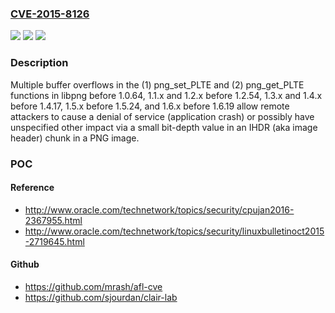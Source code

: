 ### [CVE-2015-8126](https://cve.mitre.org/cgi-bin/cvename.cgi?name=CVE-2015-8126)
![](https://img.shields.io/static/v1?label=Product&message=n%2Fa&color=blue)
![](https://img.shields.io/static/v1?label=Version&message=n%2Fa&color=blue)
![](https://img.shields.io/static/v1?label=Vulnerability&message=n%2Fa&color=brighgreen)

### Description

Multiple buffer overflows in the (1) png_set_PLTE and (2) png_get_PLTE functions in libpng before 1.0.64, 1.1.x and 1.2.x before 1.2.54, 1.3.x and 1.4.x before 1.4.17, 1.5.x before 1.5.24, and 1.6.x before 1.6.19 allow remote attackers to cause a denial of service (application crash) or possibly have unspecified other impact via a small bit-depth value in an IHDR (aka image header) chunk in a PNG image.

### POC

#### Reference
- http://www.oracle.com/technetwork/topics/security/cpujan2016-2367955.html
- http://www.oracle.com/technetwork/topics/security/linuxbulletinoct2015-2719645.html

#### Github
- https://github.com/mrash/afl-cve
- https://github.com/sjourdan/clair-lab

